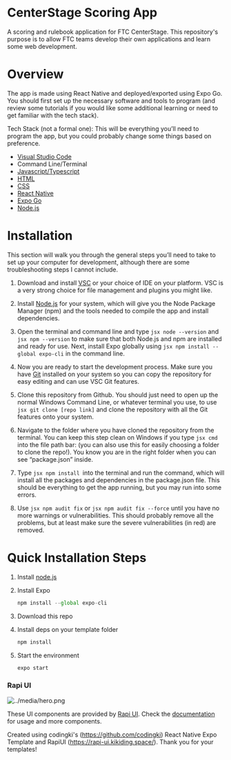 # CenterStage Scoring App
A scoring and rulebook application for FTC CenterStage. This repository's purpose is to allow FTC teams develop their own applications and learn some web development.

# Overview
The app is made using React Native and deployed/exported using Expo Go. You should first set up the necessary software and tools to program (and review some tutorials if you would like some additional learning or need to get familiar with the tech stack).

Tech Stack (not a formal one):
This will be everything you’ll need to program the app, but you could probably change some things based on preference.
- [Visual Studio Code](https://code.visualstudio.com/)
- Command Line/Terminal
- [Javascript/Typescript](https://www.w3schools.com/js/)
- [HTML](https://www.w3schools.com/html/)
- [CSS](https://www.w3schools.com/csSref/sel_class.php)
- [React Native](https://reactnative.dev/)
- [Expo Go](https://expo.dev/go)
- [Node.js](https://nodejs.org/en)

# Installation
This section will walk you through the general steps you’ll need to take to set up your computer for development, although there are some troubleshooting steps I cannot include.
1. Download and install [VSC](https://code.visualstudio.com/) or your choice of IDE on your platform. VSC is a very strong choice for file management and plugins you might like.

2. Install [Node.js](https://nodejs.org/en/download/prebuilt-installer) for your system, which will give you the Node Package Manager (npm) and the tools needed to compile the app and install dependencies.

3. Open the terminal and command line and type ```jsx node --version``` and ```jsx npm --version``` to make sure that both Node.js and npm are installed and ready for use. Next, install Expo globally using ```jsx npm install --global expo-cli``` in the command line.

4. Now you are ready to start the development process. Make sure you have [Git](https://git-scm.com/book/en/v2/Getting-Started-Installing-Git) installed on your system so you can copy the repository for easy editing and can use VSC Git features.

5. Clone this repository from Github. You should just need to open up the normal Windows Command Line, or whatever terminal you use, to use ```jsx git clone [repo link]``` and clone the repository with all the Git features onto your system.

6. Navigate to the folder where you have cloned the repository from the terminal. You can keep this step clean on Windows if you type ```jsx cmd``` into the file path bar: (you can also use this for easily choosing a folder to clone the repo!). You know you are in the right folder when you can see “package.json” inside.

7. Type ```jsx npm install ```into the terminal and run the command, which will install all the packages and dependencies in the package.json file. This should be everything to get the app running, but you may run into some errors.

8. Use ```jsx npm audit fix``` or ```jsx npm audit fix --force``` until you have no more warnings or vulnerabilities. This should probably remove all the problems, but at least make sure the severe vulnerabilities (in red) are removed.


# Quick Installation Steps

1. Install [node.js](https://nodejs.org/en/)
2. Install Expo

   ```jsx
   npm install --global expo-cli
   ```

3. Download this repo
4. Install deps on your template folder

   ```jsx
   npm install
   ```

5. Start the environment

   ```jsx
   expo start
   ```

### Rapi UI

![../media/hero.png](../media/hero.png)

These UI components are provided by [Rapi UI](https://rapi-ui.kikiding.space/).
Check the [documentation](https://rapi-ui.kikiding.space/docs/) for usage and more components.

Created using codingki's (https://github.com/codingki) React Native Expo Template and RapiUI (https://rapi-ui.kikiding.space/). Thank you for your templates!

